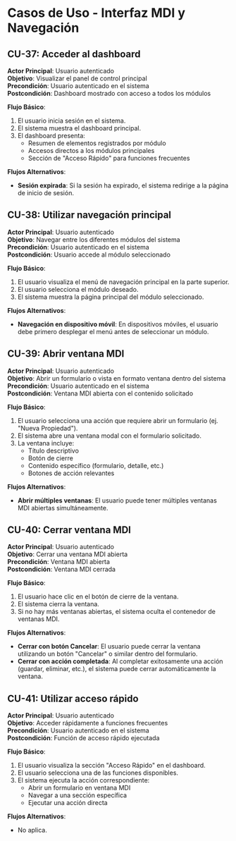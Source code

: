 # Casos de Uso - Interfaz MDI y Navegación

## CU-37: Acceder al dashboard

**Actor Principal**: Usuario autenticado  
**Objetivo**: Visualizar el panel de control principal  
**Precondición**: Usuario autenticado en el sistema  
**Postcondición**: Dashboard mostrado con acceso a todos los módulos  

**Flujo Básico**:
1. El usuario inicia sesión en el sistema.
2. El sistema muestra el dashboard principal.
3. El dashboard presenta:
   - Resumen de elementos registrados por módulo
   - Accesos directos a los módulos principales
   - Sección de "Acceso Rápido" para funciones frecuentes

**Flujos Alternativos**:
- **Sesión expirada**: Si la sesión ha expirado, el sistema redirige a la página de inicio de sesión.

## CU-38: Utilizar navegación principal

**Actor Principal**: Usuario autenticado  
**Objetivo**: Navegar entre los diferentes módulos del sistema  
**Precondición**: Usuario autenticado en el sistema  
**Postcondición**: Usuario accede al módulo seleccionado  

**Flujo Básico**:
1. El usuario visualiza el menú de navegación principal en la parte superior.
2. El usuario selecciona el módulo deseado.
3. El sistema muestra la página principal del módulo seleccionado.

**Flujos Alternativos**:
- **Navegación en dispositivo móvil**: En dispositivos móviles, el usuario debe primero desplegar el menú antes de seleccionar un módulo.

## CU-39: Abrir ventana MDI

**Actor Principal**: Usuario autenticado  
**Objetivo**: Abrir un formulario o vista en formato ventana dentro del sistema  
**Precondición**: Usuario autenticado en el sistema  
**Postcondición**: Ventana MDI abierta con el contenido solicitado  

**Flujo Básico**:
1. El usuario selecciona una acción que requiere abrir un formulario (ej. "Nueva Propiedad").
2. El sistema abre una ventana modal con el formulario solicitado.
3. La ventana incluye:
   - Título descriptivo
   - Botón de cierre
   - Contenido específico (formulario, detalle, etc.)
   - Botones de acción relevantes

**Flujos Alternativos**:
- **Abrir múltiples ventanas**: El usuario puede tener múltiples ventanas MDI abiertas simultáneamente.

## CU-40: Cerrar ventana MDI

**Actor Principal**: Usuario autenticado  
**Objetivo**: Cerrar una ventana MDI abierta  
**Precondición**: Ventana MDI abierta  
**Postcondición**: Ventana MDI cerrada  

**Flujo Básico**:
1. El usuario hace clic en el botón de cierre de la ventana.
2. El sistema cierra la ventana.
3. Si no hay más ventanas abiertas, el sistema oculta el contenedor de ventanas MDI.

**Flujos Alternativos**:
- **Cerrar con botón Cancelar**: El usuario puede cerrar la ventana utilizando un botón "Cancelar" o similar dentro del formulario.
- **Cerrar con acción completada**: Al completar exitosamente una acción (guardar, eliminar, etc.), el sistema puede cerrar automáticamente la ventana.

## CU-41: Utilizar acceso rápido

**Actor Principal**: Usuario autenticado  
**Objetivo**: Acceder rápidamente a funciones frecuentes  
**Precondición**: Usuario autenticado en el sistema  
**Postcondición**: Función de acceso rápido ejecutada  

**Flujo Básico**:
1. El usuario visualiza la sección "Acceso Rápido" en el dashboard.
2. El usuario selecciona una de las funciones disponibles.
3. El sistema ejecuta la acción correspondiente:
   - Abrir un formulario en ventana MDI
   - Navegar a una sección específica
   - Ejecutar una acción directa

**Flujos Alternativos**:
- No aplica.
